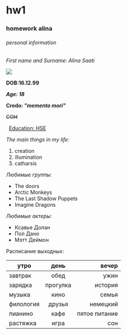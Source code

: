 # hw1
### homework alina
###### _personal information_


*First name and Surname: Alina Saati*

![](https://pp.userapi.com/c639522/v639522327/5d0bf/AYuoHJ45q7g.jpg)

**DOB:16.12.99**

***Age: 18***

**Credo: *"memento mori"***

~~СОН~~

  [Education: HSE](https://www.hse.ru "heaven")
  
_The main things in my life:_
1. creation
2. illumination
3. catharsis

_Любимые группы:_
* The doors
* Arctic Monkeys
* The Last Shadow Puppets
* Imagine Dragons


_Любимые актеры:_
 - Ксавье Долан
 - Пол Дано
 - Мэтт Деймон

Расписание выходных:

утро|день|вечер
---|:---:|---:
завтрак|обед|ужин
зарядка|прогулка|история
музыка|кино|семья
филология|друзья|немецкий
пианино|кафе|пятое питание
растяжка|игра|сон
